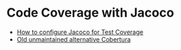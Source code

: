 # Code Coverage with Jacoco

- [How to configure Jacoco for Test Coverage](https://www.petrikainulainen.net/programming/maven/creating-code-coverage-reports-for-unit-and-integration-tests-with-the-jacoco-maven-plugin/)
- [Old unmaintained alternative Cobertura](https://cobertura.github.io/cobertura)
